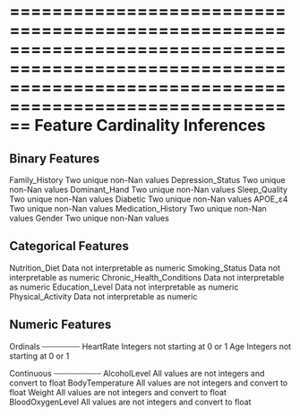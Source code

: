 ==============================================================================================================================================================
                                                                Feature Cardinality Inferences                                                                
==============================================================================================================================================================

Binary Features
---------------
Family_History       Two unique non-Nan values
Depression_Status    Two unique non-Nan values
Dominant_Hand        Two unique non-Nan values
Sleep_Quality        Two unique non-Nan values
Diabetic             Two unique non-Nan values
APOE_ε4              Two unique non-Nan values
Medication_History   Two unique non-Nan values
Gender               Two unique non-Nan values

Categorical Features
--------------------
Nutrition_Diet              Data not interpretable as numeric
Smoking_Status              Data not interpretable as numeric
Chronic_Health_Conditions   Data not interpretable as numeric
Education_Level             Data not interpretable as numeric
Physical_Activity           Data not interpretable as numeric

Numeric Features
----------------

Ordinals
┄┄┄┄┄┄┄┄
HeartRate   Integers not starting at 0 or 1
Age         Integers not starting at 0 or 1

Continuous
┄┄┄┄┄┄┄┄┄┄
AlcoholLevel       All values are not integers and convert to float
BodyTemperature    All values are not integers and convert to float
Weight             All values are not integers and convert to float
BloodOxygenLevel   All values are not integers and convert to float

